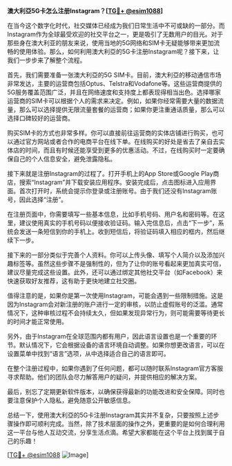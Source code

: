**澳大利亞5G卡怎么注册Instagram？[[TG💪+ @esim1088](https://t.me/s/esim1088)]**

在当今这个数字化时代，社交媒体已经成为我们日常生活中不可或缺的一部分。而Instagram作为全球最受欢迎的社交平台之一，更是吸引了无数用户的目光。对于那些身在澳大利亚的朋友来说，使用当地的5G网络和SIM卡无疑能够带来更加流畅的使用体验。那么，如何利用澳大利亞的5G卡注册Instagram呢？接下来，让我们一步步来了解整个流程。

首先，我们需要准备一张澳大利亞的5G SIM卡。目前，澳大利亞的移动通信市场非常发达，主要的运营商包括Optus、Telstra和Vodafone等。这些运营商提供的5G服务覆盖范围广泛，并且在网络速度和支持度上都表现得相当出色。选择哪家运营商的SIM卡可以根据个人的需求来决定。例如，如果你经常需要大量的数据流量，那么可以选择提供无限流量套餐的运营商；如果你更注重通话质量，那么可以选择口碑较好的运营商。

购买SIM卡的方式也非常多样。你可以直接前往运营商的实体店铺进行购买，也可以通过官方网站或者合作的电商平台在线下单。在线购买的好处是省去了亲自去实体店的时间，而且有时候还能享受到更多的优惠活动。不过，在线购买时一定要确保自己的个人信息安全，避免泄露隐私。

接下来就是注册Instagram的过程了。打开手机上的App Store或Google Play商店，搜索“Instagram”并下载安装应用程序。安装完成后，点击图标进入应用界面。首次打开时，系统会提示你登录或注册账号。由于我们还没有Instagram账号，因此选择“注册”。

在注册页面中，你需要填写一些基本信息，比如手机号码、用户名和密码等。在这里，建议使用真实的手机号码以便接收验证码。输入完信息后，点击“下一步”，系统会发送一条短信到你的手机上。收到短信后，将验证码填入相应的框内，然后继续下一步。

接下来的一部分类似于完善个人资料。你可以上传头像、填写个人简介以及添加兴趣标签等。虽然这些步骤不是强制性的，但为了让你的账号看起来更加真实可信，建议尽量完成这些设置。此外，还可以通过绑定其他社交平台（如Facebook）来快速获取好友推荐，这有助于更快地建立社交圈。

值得注意的是，如果你是第一次使用Instagram，可能会遇到一些限制措施。这是因为Instagram会对新注册的账户进行一定的审核，以防止虚假账号的泛滥。通常情况下，这种审核过程不会持续太久，但如果发现异常行为，则可能需要等待更长的时间才能正常使用。

另外，由于Instagram在全球范围内都有用户，因此语言设置也是一个重要的环节。默认情况下，它会根据设备的语言环境自动调整。如果你想更改语言，可以在设置菜单中找到“语言”选项，从中选择适合自己的语言即可。

在整个注册过程中，如果你遇到了任何问题，都可以随时联系Instagram官方客服寻求帮助。他们的团队会尽力解答用户的疑问，并提供相应的解决方案。

最后，别忘了定期更新软件版本，以确保获得最新的功能改进和安全保障。同时也要注意保护个人隐私，避免随意公开敏感信息。

总结一下，使用澳大利亞的5G卡注册Instagram其实并不复杂，只要按照上述步骤操作即可顺利完成。当然，除了技术层面的操作之外，更重要的是如何合理利用这一平台与他人互动交流，分享生活点滴。希望大家都能在这个平台上找到属于自己的乐趣！

[[TG💪+ @esim1088](https://t.me/s/esim1088) ![Image](https://i.postimg.cc/4NQfJmqS/Snipaste-2025-05-13-00-14-12.png)]